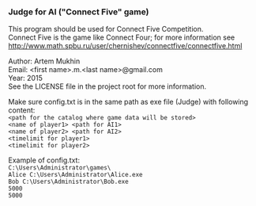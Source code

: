 ### Judge for AI ("Connect Five" game)

This program should be used for Connect Five Competition.  
Connect Five is the game like Connect Four; for more information see  
http://www.math.spbu.ru/user/chernishev/connectfive/connectfive.html

Author: Artem Mukhin  
Email: \<first name\>.m.\<last name\>@gmail.com  
Year: 2015  
See the LICENSE file in the project root for more information.  


Make sure config.txt is in the same path as exe file (Judge) with following content:  
`<path for the catalog where game data will be stored>`  
`<name of player1> <path for AI1>`  
`<name of player2> <path for AI2>`  
`<timelimit for player1>`  
`<timelimit for player2>`

Example of config.txt:  
`C:\Users\Administrator\games\`  
`Alice C:\Users\Administrator\Alice.exe`  
`Bob C:\Users\Administrator\Bob.exe`  
`5000`  
`5000`